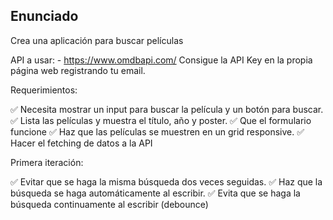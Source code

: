 ## Enunciado

Crea una aplicación para buscar películas

API a usar: - https://www.omdbapi.com/
Consigue la API Key en la propia página web registrando tu email.

Requerimientos:

✅ Necesita mostrar un input para buscar la película y un botón para buscar.
✅ Lista las películas y muestra el título, año y poster.
✅ Que el formulario funcione
✅ Haz que las películas se muestren en un grid responsive.
✅ Hacer el fetching de datos a la API

Primera iteración:

✅ Evitar que se haga la misma búsqueda dos veces seguidas.
✅ Haz que la búsqueda se haga automáticamente al escribir.
✅ Evita que se haga la búsqueda continuamente al escribir (debounce)